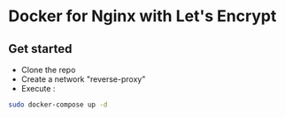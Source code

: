# Docker for Nginx with Let's Encrypt

## Get started

- Clone the repo
- Create a network "reverse-proxy"
- Execute : 

```sh
sudo docker-compose up -d
```


